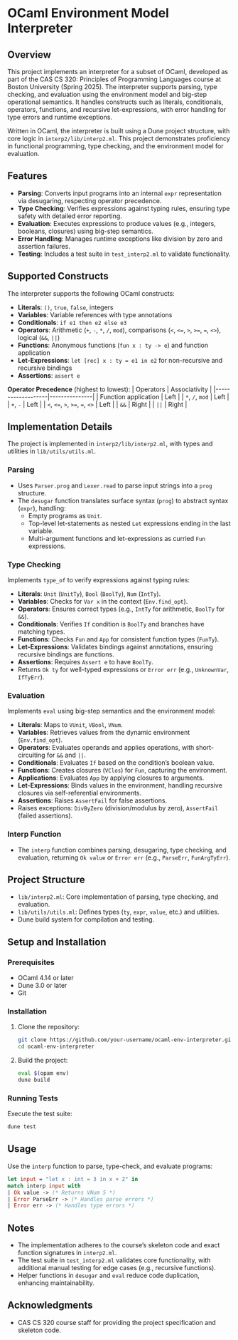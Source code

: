 # OCaml Environment Model Interpreter

## Overview

This project implements an interpreter for a subset of OCaml, developed as part of the CAS CS 320: Principles of Programming Languages course at Boston University (Spring 2025). The interpreter supports parsing, type checking, and evaluation using the environment model and big-step operational semantics. It handles constructs such as literals, conditionals, operators, functions, and recursive let-expressions, with error handling for type errors and runtime exceptions.

Written in OCaml, the interpreter is built using a Dune project structure, with core logic in `interp2/lib/interp2.ml`. This project demonstrates proficiency in functional programming, type checking, and the environment model for evaluation.

## Features

- **Parsing**: Converts input programs into an internal `expr` representation via desugaring, respecting operator precedence.
- **Type Checking**: Verifies expressions against typing rules, ensuring type safety with detailed error reporting.
- **Evaluation**: Executes expressions to produce values (e.g., integers, booleans, closures) using big-step semantics.
- **Error Handling**: Manages runtime exceptions like division by zero and assertion failures.
- **Testing**: Includes a test suite in `test_interp2.ml` to validate functionality.

## Supported Constructs

The interpreter supports the following OCaml constructs:
- **Literals**: `()`, `true`, `false`, integers
- **Variables**: Variable references with type annotations
- **Conditionals**: `if e1 then e2 else e3`
- **Operators**: Arithmetic (`+`, `-`, `*`, `/`, `mod`), comparisons (`<`, `<=`, `>`, `>=`, `=`, `<>`), logical (`&&`, `||`)
- **Functions**: Anonymous functions (`fun x : ty -> e`) and function application
- **Let-Expressions**: `let [rec] x : ty = e1 in e2` for non-recursive and recursive bindings
- **Assertions**: `assert e`

**Operator Precedence** (highest to lowest):
| Operators         | Associativity |
|-------------------|---------------|
| Function application | Left       |
| `*`, `/`, `mod`   | Left          |
| `+`, `-`          | Left          |
| `<`, `<=`, `>`, `>=`, `=`, `<>` | Left |
| `&&`              | Right         |
| `||`              | Right         |

## Implementation Details

The project is implemented in `interp2/lib/interp2.ml`, with types and utilities in `lib/utils/utils.ml`.

### Parsing
- Uses `Parser.prog` and `Lexer.read` to parse input strings into a `prog` structure.
- The `desugar` function translates surface syntax (`prog`) to abstract syntax (`expr`), handling:
  - Empty programs as `Unit`.
  - Top-level let-statements as nested `Let` expressions ending in the last variable.
  - Multi-argument functions and let-expressions as curried `Fun` expressions.

### Type Checking
Implements `type_of` to verify expressions against typing rules:
- **Literals**: `Unit` (`UnitTy`), `Bool` (`BoolTy`), `Num` (`IntTy`).
- **Variables**: Checks for `Var x` in the context (`Env.find_opt`).
- **Operators**: Ensures correct types (e.g., `IntTy` for arithmetic, `BoolTy` for `&&`).
- **Conditionals**: Verifies `If` condition is `BoolTy` and branches have matching types.
- **Functions**: Checks `Fun` and `App` for consistent function types (`FunTy`).
- **Let-Expressions**: Validates bindings against annotations, ensuring recursive bindings are functions.
- **Assertions**: Requires `Assert e` to have `BoolTy`.
- Returns `Ok ty` for well-typed expressions or `Error err` (e.g., `UnknownVar`, `IfTyErr`).

### Evaluation
Implements `eval` using big-step semantics and the environment model:
- **Literals**: Maps to `VUnit`, `VBool`, `VNum`.
- **Variables**: Retrieves values from the dynamic environment (`Env.find_opt`).
- **Operators**: Evaluates operands and applies operations, with short-circuiting for `&&` and `||`.
- **Conditionals**: Evaluates `If` based on the condition’s boolean value.
- **Functions**: Creates closures (`VClos`) for `Fun`, capturing the environment.
- **Applications**: Evaluates `App` by applying closures to arguments.
- **Let-Expressions**: Binds values in the environment, handling recursive closures via self-referential environments.
- **Assertions**: Raises `AssertFail` for false assertions.
- Raises exceptions: `DivByZero` (division/modulus by zero), `AssertFail` (failed assertions).

### Interp Function
- The `interp` function combines parsing, desugaring, type checking, and evaluation, returning `Ok value` or `Error err` (e.g., `ParseErr`, `FunArgTyErr`).

## Project Structure

- `lib/interp2.ml`: Core implementation of parsing, type checking, and evaluation.
- `lib/utils/utils.ml`: Defines types (`ty`, `expr`, `value`, etc.) and utilities.
- Dune build system for compilation and testing.

## Setup and Installation

### Prerequisites
- OCaml 4.14 or later
- Dune 3.0 or later
- Git

### Installation
1. Clone the repository:
   ```bash
   git clone https://github.com/your-username/ocaml-env-interpreter.git
   cd ocaml-env-interpreter
   ```
2. Build the project:
   ```bash
   eval $(opam env)
   dune build
   ```

### Running Tests
Execute the test suite:
```bash
dune test
```

## Usage

Use the `interp` function to parse, type-check, and evaluate programs:
```ocaml
let input = "let x : int = 3 in x + 2" in
match interp input with
| Ok value -> (* Returns VNum 5 *)
| Error ParseErr -> (* Handles parse errors *)
| Error err -> (* Handles type errors *)
```

## Notes

- The implementation adheres to the course’s skeleton code and exact function signatures in `interp2.ml`.
- The test suite in `test_interp2.ml` validates core functionality, with additional manual testing for edge cases (e.g., recursive functions).
- Helper functions in `desugar` and `eval` reduce code duplication, enhancing maintainability.

## Acknowledgments

- CAS CS 320 course staff for providing the project specification and skeleton code.